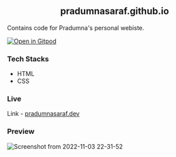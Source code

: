 <h2 align="center"> pradumnasaraf.github.io</h2>

Contains code for Pradumna's personal webiste.

[![Open in Gitpod](https://gitpod.io/button/open-in-gitpod.svg)](https://gitpod.io/#https://github.com/Pradumnasaraf/Pradumnasaraf.github.io)

### Tech Stacks
- HTML
- CSS

### Live
Link - [pradumnasaraf.dev](https://pradumnasaraf.dev/)

### Preview

![Screenshot from 2022-11-03 22-31-52](https://user-images.githubusercontent.com/51878265/199786876-740b8675-757f-4cbd-91d5-062583f56091.png)
